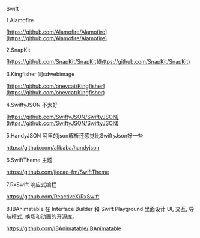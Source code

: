 Swift

1.Alamofire

[https://github.com/Alamofire/Alamofire](https://github.com/Alamofire/Alamofire)

2.SnapKit

[https://github.com/SnapKit/SnapKit](https://github.com/SnapKit/SnapKit)

3.Kingfisher 同sdwebimage

[https://github.com/onevcat/Kingfisher](https://github.com/onevcat/Kingfisher)

4.SwiftyJSON 不太好

[https://github.com/SwiftyJSON/SwiftyJSON](https://github.com/SwiftyJSON/SwiftyJSON)

5.HandyJSON 阿里的json解析还感觉比SwiftyJson好一些

https://github.com/alibaba/handyjson

6.SwiftTheme 主题

https://github.com/jiecao-fm/SwiftTheme

7.RxSwift 响应式编程

https://github.com/ReactiveX/RxSwift

8.IBAnimatable 在 Interface Builder 和 Swift Playground 里面设计 UI, 交互, 导航模式, 换场和动画的开源库。

https://github.com/IBAnimatable/IBAnimatable

